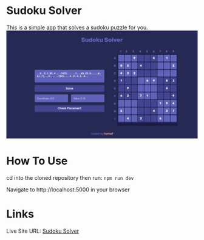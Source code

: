 # Sudoku Solver
This is a simple app that solves a sudoku puzzle for you.
![](./client/public/screenshot.png)

# How To Use
cd into the cloned repository then run:
`npm run dev`

Navigate to http://localhost:5000 in your browser

# Links
Live Site URL: [Sudoku Solver](https://tomwf-sudoku-solver.herokuapp.com/)

